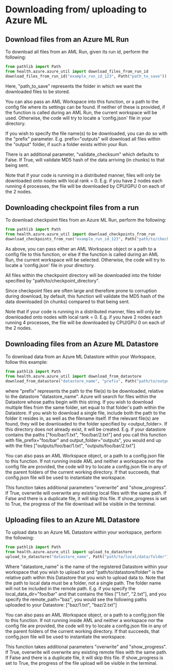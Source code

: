 # Downloading from/ uploading to Azure ML


## Download files from an Azure ML Run

To download all files from an AML Run, given its run id, perform the following:

```python
from pathlib import Path
from health.azure.azure_util import download_files_from_run_id
download_files_from_run_id("example_run_id_123", Path("path_to_save"))
```

Here, "path_to_save" represents the folder in which we want the downloaded files to be stored.

You can also pass an AML Workspace into this function, or a path to the config file where its settings can be found.
If neither of these is provided, if the function is called during an AML Run, the current workspace will be
used. Otherwise, the code will try to locate a 'config.json' file in your directory.

If you wish to specify the file name(s) to be downloaded, you can do so with the "prefix" parameter. E.g.
prefix="outputs" will download all files within the "output" folder, if such a folder exists within your Run.

There is an additional parameter, "validate_checksum" which defaults to False. If True, will validate 
MD5 hash of the data arriving (in chunks) to that being sent.

Note that if your code is running in a distributed manner, files will only be downloaded onto nodes with local rank = 0.
E.g. if you have 2 nodes each running 4 processes, the file will be downloaded by CPU/GPU 0 on each of the 2 nodes. 

## Downloading checkpoint files from a run

To download checkpoint files from an Azure ML Run, perform the following:

```python
from pathlib import Path
from health.azure.azure_util import download_checkpoints_from_run
download_checkpoints_from_run("example_run_id_123", Path("path/to/checkpoint/directory"))
```

As above, you can pass either an AML Workspace object or a path to a config file to this function, 
or else  if the function is called during an AML Run, the current workspace will be
selected. Otherwise, the code will try to locate a 'config.json' file in your directory.

All files within the checkpoint directory will be downloaded into the folder specified by "path/to/checkpoint_directory".

Since checkpoint files are often large and therefore prone to corruption during download, by default, this function will validate the MD5 hash of the data downloaded (in chunks) compared to that being sent.

Note that if your code is running in a distributed manner, files will only be downloaded onto nodes with local rank = 0.
E.g. if you have 2 nodes each running 4 processes, the file will be downloaded by CPU/GPU 0 on each of the 2 nodes. 


## Downloading files from an Azure ML Datastore

To download data from an Azure ML Datastore within your Workspace, follow this example:
```python
from pathlib import Path
from health.azure.azure_util import download_from_datastore
download_from_datastore("datastore_name", "prefix", Path("path/to/output/directory") )
```

where "prefix" represents the path to the file(s) to be downloaded, relative to the datastore "datastore_name".
Azure will search for files within the Datastore whose paths begin with this string.
If you wish to download multiple files from the same folder, set <prefix> equal to that folder's path
within the Datastore. If you wish to download a single file, include both the path to the folder it
resides in, as well as the filename itself. If the relevant file(s) are found, they will be downloaded to
the folder specified by <output_folder>. If this directory does not already exist, it will be created.
E.g. if your datastore contains the paths ["foo/bar/1.txt", "foo/bar/2.txt"] and you call this
function with file_prefix="foo/bar" and output_folder="outputs", you would end up with the
files ["outputs/foo/bar/1.txt", "outputs/foo/bar/2.txt"]

You can also pass an AML Workspace object, or a path to a config.json file to this function. If not running inside AML and neither a workspace nor the config file are provided, the code will try to locate a
config.json file in any of the parent folders of the current working directory. If that succeeds, that config.json
file will be used to instantiate the workspace.

This function takes additional parameters "overwrite" and "show_progress". If True, overwrite will overwrite any existing local files with the same path. If False and there is a duplicate file, it will skip this file.
If show_progress is set to True, the progress of the file download will be visible in the terminal. 

## Uploading files to an Azure ML Datastore

To upload data to an Azure ML Datastore within your workspace, perform the following:
```python
from pathlib import Path
from health.azure.azure_util import upload_to_datastore
upload_to_datastore("datastore_name", Path("path/to/local/data/folder"), Path("path/to/datastore/folder") )
```

Where "datastore_name" is the name of the registered Datastore within your workspace that you wish to upload to and "path/to/datastore/folder" is the relative path within this Datastore that you wish to upload data to.
Note that the path to local data must be a folder, not a single path. The folder name will not be included in the remote path. E.g. if you specify the local_data_dir="foo/bar"
    and that contains the files ["1.txt", "2.txt"], and you specify the remote_path="baz", you would see the
    following paths uploaded to your Datastore: ["baz/1.txt", "baz/2.txt"]

You can also pass an AML Workspace object, or a path to a config.json file to this function. If not running inside AML and neither a workspace nor the config file are provided, the code will try to locate a
config.json file in any of the parent folders of the current working directory. If that succeeds, that config.json
file will be used to instantiate the workspace.

This function takes additional parameters "overwrite" and "show_progress". If True, overwrite will overwrite any existing remote files with the same path. If False and there is a duplicate file, it will skip this file.
If show_progress is set to True, the progress of the file upload will be visible in the terminal. 